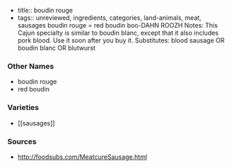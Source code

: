 - title:: boudin rouge
- tags:: unreviewed, ingredients, categories, land-animals, meat, sausages
boudin rouge = red boudin boo-DAHN ROOZH Notes: This Cajun specialty is similar to boudin blanc, except that it also includes pork blood. Use it soon after you buy it. Substitutes: blood sausage OR boudin blanc OR blutwurst

### Other Names

* boudin rouge
* red boudin

### Varieties

* [[sausages]]

### Sources
* http://foodsubs.com/MeatcureSausage.html
